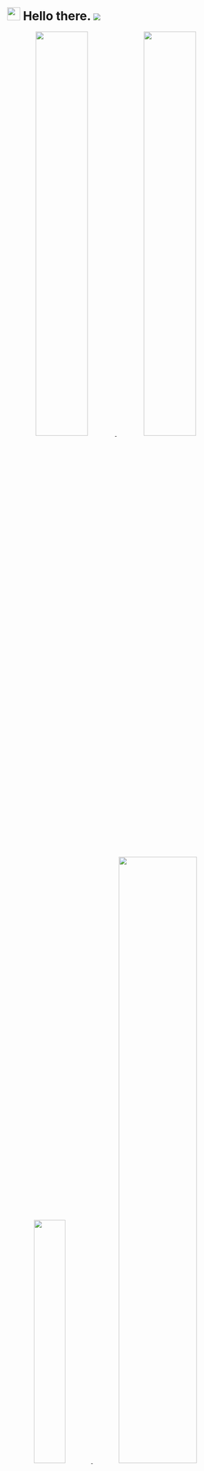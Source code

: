 # <img src="https://raw.githubusercontent.com/MartinHeinz/MartinHeinz/master/wave.gif" width="30px"> Hello there. <img src="https://komarev.com/ghpvc/?username=capt-jack-sparrow&label=Profile%20Views&color=blue&style=flat"> 

<p align="center">
    <a href="https://github.com/capt-jack-sparrow">
        <img width="49%" src="https://github-readme-stats.vercel.app/api?username=capt-jack-sparrow&count_private=true&include_all_commits=true&show_icons=true&theme=tokyonight&custom_title=GitHub+Stats"/>
        <img width="49%" src="https://github-readme-streak-stats.herokuapp.com?user=capt-jack-sparrow&theme=tokyonight"/>
        <img width="38%" src="https://github-readme-stats.vercel.app/api/top-langs/?username=capt-jack-sparrow&theme=tokyonight&layout=compact&langs_count=10"/>
        <img width="60%" src="https://activity-graph.herokuapp.com/graph?username=capt-jack-sparrow&theme=react-dark&custom_title=Contribution+Graph"/>
        <img width="99%" src="https://github-profile-trophy.vercel.app/?username=capt-jack-sparrow&row=1&theme=tokyonight"/>
    </a>
</p>    
